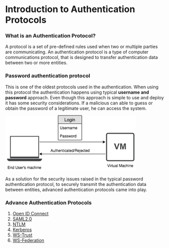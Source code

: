 # Introduction to Authentication Protocols

### What is an Authentication Protocol?
A protocol is a set of pre-defined rules used when two or multiple parties are communicating. An authentication protocol
is a type of computer communications protocol, that is designed to transfer authentication data between two or more entities.

### Password authentication protocol
This is one of the oldest protocols used in the authentication. When
using this protocol the authentication happens using typical **username
and password** approach. Even though this approach is simple to use and
deploy it has some security considerations. If a malicious can able to
guess or obtain the password of a legitimate user, he can access the
system.

![password-authentication](../assets/img/concepts/password-authentication-protocol.png)

As a solution for the security issues raised in the typical password authentication protocol, to securely transmit the 
authentication data between entities, advanced authentication protocols came into play.

### Advance Authentication Protocols

1. [Open ID Connect]()
2. [SAML2.0]()
3. [NTLM]()
4. [Kerberos]()
5. [WS-Trust]()
6. [WS-Federation]()
